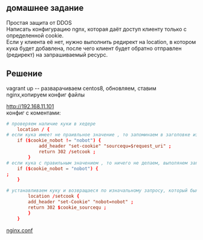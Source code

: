## домашнее задание 
Простая защита от DDOS  
Написать конфигурацию ngnx, которая даёт доступ клиенту только с определенной cookie.  
Если у клиента её нет, нужно выполнить редирект на location, в котором кука будет добавлена, после чего клиент будет обратно отправлен (редирект) на запрашиваемый ресурс.  
## Решение
vagrant up  -- разварачиваем centos8, обновляем, ставим nginx,копируем конфиг файлы

http://192.168.11.101  
конфиг с коментами:

```nginx.conf
# проверяем наличие куки в хедере
    location / {
# если кука имеет не праивльное значение , то запоминаем в заголовке изначальный запрос и редиректим в /setcook, в которой описываем нужное значение и ридеректим обратно
	if ($cookie_nobot != "nobot") {
			add_header "set-cookie" "sourcequ=$request_uri" ;
			return 302 /setcook ;
		}
# если кука с правильным значением , то ничего не делаем, выполянем запрос
	if ($cookie_nobot = "nobot") {
;
	}

# устанавливаем куку и возвращаеся по изначальному запросу, который был сохраненён в заголовке
        location /setcook {
		add_header "set-Cookie" "nobot=nobot" ;
		return 302 $cookie_sourcequ ;
		}
	}
```
[nginx.conf](provision/roles/nginx/files)














